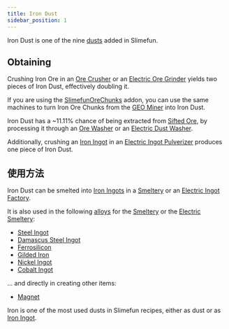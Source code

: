 ```yaml
---
title: Iron Dust
sidebar_position: 1
---
```


Iron Dust is one of the nine [dusts](/docs/Slimefun/Resources/Dusts) added in Slimefun.

## Obtaining

Crushing Iron Ore in an [Ore Crusher](Ore-Crusher) or an [Electric Ore Grinder](Electric-Ore-Grinder) yields two pieces of Iron Dust, effectively doubling it.

If you are using the [SlimefunOreChunks](Addons#official-addons) addon, you can use the same machines to turn Iron Ore Chunks from the [GEO Miner](GEO-Miner) into Iron Dust.

Iron Dust has a ~11.11% chance of being extracted from [Sifted Ore](Sifted-Ore), by processing it through an [Ore Washer](Ore-Washer) or an [Electric Dust Washer](Electric-Dust-Washer).

Additionally, crushing an [Iron Ingot](Iron-Ingot) in an [Electric Ingot Pulverizer](Electric-Ingot-Pulverizer) produces one piece of Iron Dust.

## 使用方法

Iron Dust can be smelted into [Iron Ingots](Iron-Ingot) in a [Smeltery](Smeltery) or an [Electric Ingot Factory](Electric-Ingot-Factory).

It is also used in the following [alloys](Ingots#Alloys) for the [Smeltery](Smeltery) or the [Electric Smeltery](Electric-Smeltery):

* [Steel Ingot](Steel-Ingot)
* [Damascus Steel Ingot](Damascus-Steel-Ingot)
* [Ferrosilicon](Ferrosilicon)
* [Gilded Iron](Gilded-Iron)
* [Nickel Ingot](Nickel-Ingot)
* [Cobalt Ingot](Cobalt-Ingot)

... and directly in creating other items:

* [Magnet](Magnet)

Iron is one of the most used dusts in Slimefun recipes, either as dust or as [Iron Ingot](Iron-Ingot).
